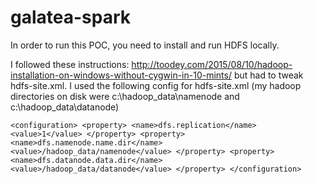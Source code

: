 # galatea-spark

In order to run this POC, you need to install and run HDFS locally.

I followed these instructions:  http://toodey.com/2015/08/10/hadoop-installation-on-windows-without-cygwin-in-10-mints/ but had to tweak hdfs-site.xml. I used the following config for hdfs-site.xml (my hadoop directories on disk were c:\hadoop_data\namenode and c:\hadoop_data\datanode)

`<configuration>
  <property>
      <name>dfs.replication</name>
      <value>1</value>
  </property>
  <property>
      <name>dfs.namenode.name.dir</name>
      <value>/hadoop_data/namenode</value>
  </property>
  <property>
      <name>dfs.datanode.data.dir</name>
    <value>/hadoop_data/datanode</value>
  </property>
</configuration>`

